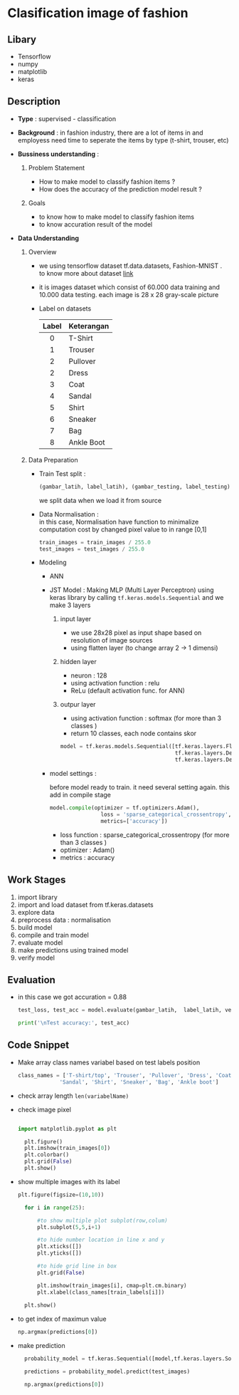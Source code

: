 # Clasification image of fashion


## Libary

  - Tensorflow
  - numpy
  - matplotlib
  - keras

## Description

- **Type**  : supervised - classification

- **Background** : in fashion industry, there are a lot of items in and employess need time to seperate the items by type (t-shirt, trouser, etc)
  
- **Bussiness understanding** : 
  1. Problem Statement
      - How to make model to classify fashion items ?
      - How does the accuracy of the prediction model result ? 

  2. Goals 
      - to know how to make model to classify fashion items
      - to know accuration result of the model

- **Data Understanding**

  1. Overview  
     - we using tensorflow dataset tf.data.datasets, Fashion-MNIST  . <br> to know more about dataset [link]([tf.data.datasets](https://github.com/zalandoresearch/fashion-mnist))
     - it is images dataset which consist of 60.000 data training and 10.000 data testing. each image is 28 x 28 gray-scale picture

     - Label on datasets
  
        | Label | Keterangan |
        | :--: | :-- |
        | 0 | T-Shirt
        | 1 | Trouser
        | 2 | Pullover
        | 2 | Dress
        | 3 | Coat
        | 4 | Sandal
        | 5 | Shirt
        | 6 | Sneaker
        | 7 | Bag
        | 8 | Ankle Boot


  2. Data Preparation
   
     - Train Test split : 
        ```py
        (gambar_latih, label_latih), (gambar_testing, label_testing) = mnist.load_data()
        ```
        we split data when we load it from source
  
     - Data Normalisation : <br>
       in this case, Normalisation have function to minimalize computation cost by changed pixel value to in range [0,1]
        ```py
        train_images = train_images / 255.0
        test_images = test_images / 255.0
        ``` 
     
     - Modeling
       - ANN 
       - JST Model : Making MLP (Multi Layer Perceptron) using keras library by calling ``tf.keras.models.Sequential`` and we make 3 layers
         1. input layer
            - we use 28x28 pixel as input shape based on resolution of image sources
            - using flatten layer (to change array 2 -> 1 dimensi)
         2. hidden layer
             - neuron : 128
             - using activation function : relu
             - ReLu (default activation func. for ANN)
         3. outpur layer
             - using activation function : softmax (for more than 3 classes )
             - return 10 classes, each node contains skor
  
            ```py
            model = tf.keras.models.Sequential([tf.keras.layers.Flatten(input_shape=(28,28)), 
                                                tf.keras.layers.Dense(128, activation=tf.nn.relu), 
                                                tf.keras.layers.Dense(10, activation=tf.nn.softmax)])
            ```

       - model settings :  
         
         before model ready to train. it need several setting again. this add in compile stage
            ```py
            model.compile(optimizer = tf.optimizers.Adam(),
                            loss = 'sparse_categorical_crossentropy',
                            metrics=['accuracy'])
            ```
         - loss function : sparse_categorical_crossentropy (for more than 3 classes )
         - optimizer : Adam()
         - metrics : accuracy
  
## Work Stages

1. import library
2. import and load dataset from tf.keras.datasets
3. explore data
4. preprocess data : normalisation
5. build model 
6. compile and train model
7. evaluate model
8. make predictions using trained model 
9. verify model

## Evaluation

- in this case we got accuration = 0.88

    ```py
    test_loss, test_acc = model.evaluate(gambar_latih,  label_latih, verbose=2)

    print('\nTest accuracy:', test_acc)
    ```
  
## Code Snippet

- Make array class names variabel based on test labels position
  ```py
  class_names = ['T-shirt/top', 'Trouser', 'Pullover', 'Dress', 'Coat',
               'Sandal', 'Shirt', 'Sneaker', 'Bag', 'Ankle boot']
  ```

- check array length ``len(variabelName)``

- check image pixel 
  ```py

  import matplotlib.pyplot as plt

    plt.figure()
    plt.imshow(train_images[0])
    plt.colorbar()
    plt.grid(False)
    plt.show()
  ```

- show multiple images with its label
  ```py
  plt.figure(figsize=(10,10))

    for i in range(25):

        #to show multiple plot subplot(row,colum)
        plt.subplot(5,5,i+1)

        #to hide number location in line x and y
        plt.xticks([])
        plt.yticks([])

        #to hide grid line in box
        plt.grid(False)

        plt.imshow(train_images[i], cmap=plt.cm.binary)
        plt.xlabel(class_names[train_labels[i]])
    
    plt.show()
  ```

- to get index of maximun value
  ```py
  np.argmax(predictions[0])
  ``` 

- make prediction
  ```py
    probability_model = tf.keras.Sequential([model,tf.keras.layers.Softmax()])

    predictions = probability_model.predict(test_images)

    np.argmax(predictions[0])
  ```
